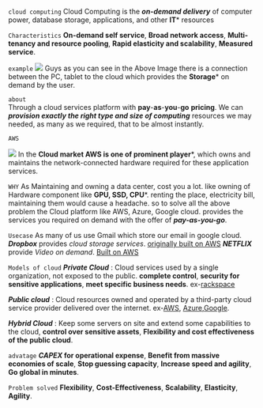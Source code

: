 ```cloud computing```
Cloud Computing is the ***on*-*demand* *delivery*** of computer power, database storage, applications, and other **IT*** resources

`Characteristics`
**On-demand self service**,
**Broad network access**,
**Multi-tenancy and resource pooling**,
**Rapid elasticity and scalability**,
**Measured service**.

```example```
![](https://i.imgur.com/pXjfec3.png)
Guys as you can see in the Above Image there is a connection between the PC, tablet to the cloud which provides the **Storage*** on demand by the user.

```about```  
Through a cloud services platform with **pay**-**as**-**you**-**go** **pricing**.
We can ***provision exactly the  right type and size of computing*** resources we may needed, as many as we required, that to be almost instantly.

```AWS```   

![](https://i.imgur.com/YC1dBMm.png)
In the **Cloud market AWS is one of prominent player***, which owns and maintains the network-connected hardware required for these application services.

```WHY```
As Maintaining and owning a data center, cost you a lot. like owning of Hardware component like **GPU, SSD, CPU***. renting the place, electricity bill, maintaining them would cause a headache. so
to solve all the above problem the Cloud platform like AWS, Azure, Google cloud. provides the services you required on demand with the offer of ***pay-as-you-go***. 

```Usecase```
As many of us use Gmail which store our email in google cloud.
***Dropbox*** provides *cloud* *storage* *services*. [originally built on AWS](https://aws.amazon.com/solutions/case-studies/dropbox-s3/)
***NETFLIX*** provide *Video on demand*. [Built on AWS](https://aws.amazon.com/solutions/case-studies/innovators/netflix/)  

```Models of cloud```
***Private Cloud*** : Cloud services used by a single organization, not exposed to the public. **complete control**, **security for sensitive applications**, **meet specific business needs**. ex-[rackspace](https://www.rackspace.com/en-in)

***Public cloud*** : Cloud resources owned and operated by a third-party cloud service provider delivered over the internet.  ex-[AWS](https://aws.amazon.com/), [Azure](https://azure.microsoft.com/en-in),[Google](https://cloud.google.com/).

***Hybrid Cloud*** : Keep some servers on site and extend some capabilities to the cloud, **control over sensitive assets**, **Flexibility and cost effectiveness of the public cloud**. 

`advatage`
***CAPEX* for operational expense**,
**Benefit from massive economies of scale**,
**Stop guessing capacity**,
**Increase speed and agility**,
**Go global in minutes**.

`Problem solved`
**Flexibility**,
**Cost-Effectiveness**,
**Scalability**,
**Elasticity**,
**Agility**.

